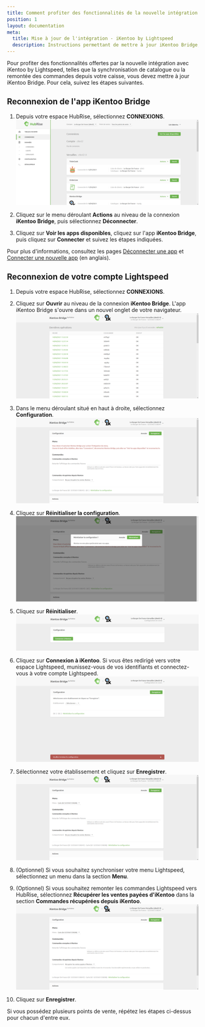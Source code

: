 ```yaml
---
title: Comment profiter des fonctionnalités de la nouvelle intégration iKentoo by Lightspeed ?
position: 1
layout: documentation
meta:
  title: Mise à jour de l'intégration - iKentoo by Lightspeed
  description: Instructions permettant de mettre à jour iKentoo Bridge, afin de profiter des fonctionnalités offertes par la nouvelle intégration avec iKentoo by Lightspeed.
---
```


Pour profiter des fonctionnalités offertes par la nouvelle intégration avec iKentoo by Lightspeed, telles que la synchronisation de catalogue ou la remontée des commandes depuis votre caisse, vous devez mettre à jour iKentoo Bridge. Pour cela, suivez les étapes suivantes.

## Reconnexion de l'app iKentoo Bridge

1. Depuis votre espace HubRise, sélectionnez **CONNEXIONS**.
   ![Mettre à jour iKentoo Bridge - Page des connexions](../../images/012-fr-page-connexions.png)

1. Cliquez sur le menu déroulant **Actions** au niveau de la connexion **iKentoo Bridge**, puis sélectionnez **Déconnecter**.

1. Cliquez sur **Voir les apps disponibles**, cliquez sur l'app **iKentoo Bridge**, puis cliquez sur **Connecter** et suivez les étapes indiquées.

Pour plus d'informations, consultez les pages [Déconnecter une app](/docs/connections/#disconnect-app) et [Connecter une nouvelle app](/docs/connections/#connecting-a-new-app) (en anglais).

## Reconnexion de votre compte Lightspeed

1. Depuis votre espace HubRise, sélectionnez **CONNEXIONS**.

1. Cliquez sur **Ouvrir** au niveau de la connexion **iKentoo Bridge**. L'app iKentoo Bridge s'ouvre dans un nouvel onglet de votre navigateur.
   ![Mettre à jour iKentoo Bridge - Page des commandes](../../images/013-fr-page-commandes.png)

1. Dans le menu déroulant situé en haut à droite, sélectionnez **Configuration**.
   ![Mettre à jour iKentoo Bridge - Page de configuration](../../images/014-fr-page-configuration.png)

1. Cliquez sur **Réinitialiser la configuration**.
   ![Mettre à jour iKentoo Bridge - Confirmation de réinitialisation](../../images/015-fr-confirmation-reinitialiser.png)

1. Cliquez sur **Réinitialiser**.
   ![Mettre à jour iKentoo Bridge - Configuration réinitialisée](../../images/016-fr-configuration-reinitialisee.png)

1. Cliquez sur **Connexion à iKentoo**. Si vous êtes redirigé vers votre espace Lightspeed, munissez-vous de vos identifiants et connectez-vous à votre compte Lightspeed.
   ![Mettre à jour iKentoo Bridge - Choix de l'établissement](../../images/017-fr-choix-etablissement.png)

1. Sélectionnez votre établissement et cliquez sur **Enregistrer**.
   ![Mettre à jour iKentoo Bridge - Configuration terminée](../../images/018-fr-configuration-terminee.png)
   
1. (Optionnel) Si vous souhaitez synchroniser votre menu Lightspeed, sélectionnez un menu dans la section **Menu**. 

1. (Optionnel) Si vous souhaitez remonter les commandes Lightspeed vers HubRise, sélectionnez **Récupérer les ventes payées d'iKentoo** dans la section **Commandes récupérées depuis iKentoo**.
   ![Mettre à jour iKentoo Bridge - Changement du comportement](../../images/019-fr-option-comportement.png)

1. Cliquez sur **Enregistrer**.

Si vous possédez plusieurs points de vente, répétez les étapes ci-dessus pour chacun d'entre eux.
